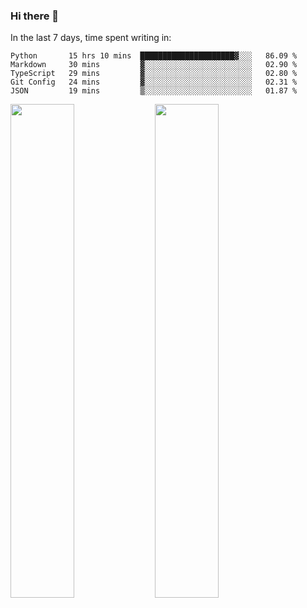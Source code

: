 ### Hi there 👋

In the last 7 days, time spent writing in:

<!--START_SECTION:waka-->
```text
Python       15 hrs 10 mins  █████████████████████▓░░░   86.09 % 
Markdown     30 mins         ▓░░░░░░░░░░░░░░░░░░░░░░░░   02.90 % 
TypeScript   29 mins         ▓░░░░░░░░░░░░░░░░░░░░░░░░   02.80 % 
Git Config   24 mins         ▓░░░░░░░░░░░░░░░░░░░░░░░░   02.31 % 
JSON         19 mins         ▒░░░░░░░░░░░░░░░░░░░░░░░░   01.87 % 
```
<!--END_SECTION:waka-->

<img src="https://wakatime.com/share/@jimtje/5d0c92de-08f8-4a72-8f2f-6a9693d1e318.svg" width=45% height=45%> <img src="https://wakatime.com/share/@jimtje/501498ae-bda5-4da7-a89d-b40bcdd5556d.svg" width=45% height=45%>
